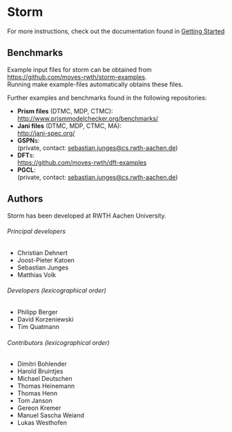 Storm 
==============================

For more instructions, check out the documentation found in [Getting Started](doc/getting-started.md)


Benchmarks
----------------------------

Example input files for storm can be obtained from  
https://github.com/moves-rwth/storm-examples.  
Running make example-files automatically obtains these files.

Further examples and benchmarks found in the following repositories:

* **Prism files** (DTMC, MDP, CTMC):  
http://www.prismmodelchecker.org/benchmarks/
* **Jani files** (DTMC, MDP, CTMC, MA):  
http://jani-spec.org/
* **GSPN**s:   
(private, contact: sebastian.junges@cs.rwth-aachen.de)
* **DFT**s:  
https://github.com/moves-rwth/dft-examples
* **PGCL**:  
(private, contact: sebastian.junges@cs.rwth-aachen.de)


Authors
-----------------------------
Storm has been developed at RWTH Aachen University.

###### Principal developers
* Christian Dehnert
* Joost-Pieter Katoen
* Sebastian Junges
* Matthias Volk

###### Developers (lexicographical order)
* Philipp Berger
* David Korzeniewski
* Tim Quatmann

###### Contributors (lexicographical order) 
* Dimitri Bohlender
* Harold Bruintjes
* Michael Deutschen
* Thomas Heinemann
* Thomas Henn
* Tom Janson
* Gereon Kremer
* Manuel Sascha Weiand
* Lukas Westhofen
